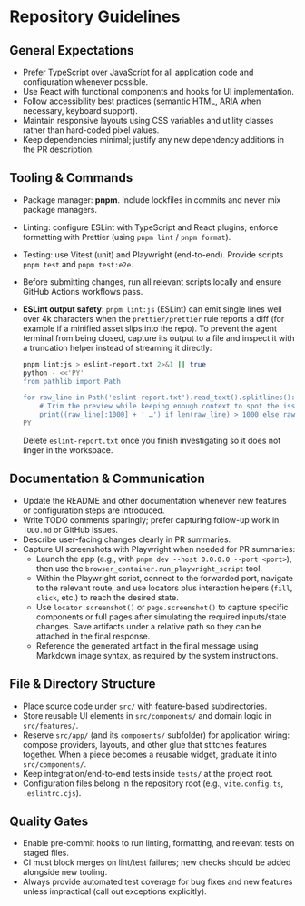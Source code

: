 # Repository Guidelines

## General Expectations

- Prefer TypeScript over JavaScript for all application code and configuration whenever possible.
- Use React with functional components and hooks for UI implementation.
- Follow accessibility best practices (semantic HTML, ARIA when necessary, keyboard support).
- Maintain responsive layouts using CSS variables and utility classes rather than hard-coded pixel values.
- Keep dependencies minimal; justify any new dependency additions in the PR description.

## Tooling & Commands

- Package manager: **pnpm**. Include lockfiles in commits and never mix package managers.
- Linting: configure ESLint with TypeScript and React plugins; enforce formatting with Prettier (using `pnpm lint` / `pnpm format`).
- Testing: use Vitest (unit) and Playwright (end-to-end). Provide scripts `pnpm test` and `pnpm test:e2e`.
- Before submitting changes, run all relevant scripts locally and ensure GitHub Actions workflows pass.
- **ESLint output safety**: `pnpm lint:js` (ESLint) can emit single lines well over 4k characters when the `prettier/prettier` rule reports a diff (for example if a minified asset slips into the repo). To prevent the agent terminal from being closed, capture its output to a file and inspect it with a truncation helper instead of streaming it directly:

  ```sh
  pnpm lint:js > eslint-report.txt 2>&1 || true
  python - <<'PY'
  from pathlib import Path

  for raw_line in Path('eslint-report.txt').read_text().splitlines():
      # Trim the preview while keeping enough context to spot the issue.
      print((raw_line[:1000] + ' …') if len(raw_line) > 1000 else raw_line)
  PY
  ```

  Delete `eslint-report.txt` once you finish investigating so it does not linger in the workspace.

## Documentation & Communication

- Update the README and other documentation whenever new features or configuration steps are introduced.
- Write TODO comments sparingly; prefer capturing follow-up work in `TODO.md` or GitHub issues.
- Describe user-facing changes clearly in PR summaries.
- Capture UI screenshots with Playwright when needed for PR summaries:
  - Launch the app (e.g., with `pnpm dev --host 0.0.0.0 --port <port>`), then use the `browser_container.run_playwright_script` tool.
  - Within the Playwright script, connect to the forwarded port, navigate to the relevant route, and use locators plus interaction helpers (`fill`, `click`, etc.) to reach the desired state.
  - Use `locator.screenshot()` or `page.screenshot()` to capture specific components or full pages after simulating the required inputs/state changes. Save artifacts under a relative path so they can be attached in the final response.
  - Reference the generated artifact in the final message using Markdown image syntax, as required by the system instructions.

## File & Directory Structure

- Place source code under `src/` with feature-based subdirectories.
- Store reusable UI elements in `src/components/` and domain logic in `src/features/`.
- Reserve `src/app/` (and its `components/` subfolder) for application wiring: compose providers, layouts, and other glue that
  stitches features together. When a piece becomes a reusable widget, graduate it into `src/components/`.
- Keep integration/end-to-end tests inside `tests/` at the project root.
- Configuration files belong in the repository root (e.g., `vite.config.ts`, `.eslintrc.cjs`).

## Quality Gates

- Enable pre-commit hooks to run linting, formatting, and relevant tests on staged files.
- CI must block merges on lint/test failures; new checks should be added alongside new tooling.
- Always provide automated test coverage for bug fixes and new features unless impractical (call out exceptions explicitly).
